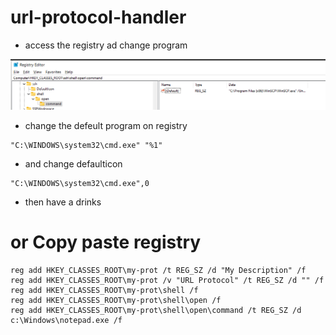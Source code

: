 # url-protocol-handler

- access the registry ad change program
<img src="registry.png">

- change the defeult program on registry
```
"C:\WINDOWS\system32\cmd.exe" "%1"
```
- and change defaulticon
```
"C:\WINDOWS\system32\cmd.exe",0
```
- then have a drinks

# or Copy paste registry
```
reg add HKEY_CLASSES_ROOT\my-prot /t REG_SZ /d "My Description" /f
reg add HKEY_CLASSES_ROOT\my-prot /v "URL Protocol" /t REG_SZ /d "" /f
reg add HKEY_CLASSES_ROOT\my-prot\shell /f
reg add HKEY_CLASSES_ROOT\my-prot\shell\open /f
reg add HKEY_CLASSES_ROOT\my-prot\shell\open\command /t REG_SZ /d c:\Windows\notepad.exe /f
```
